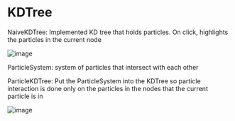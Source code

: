 # KDTree

NaiveKDTree:
Implemented KD tree that holds particles. On click, highlights the particles in the current node

![image](https://github.com/isaacmthacker/KDTree/assets/16544007/28d2185f-83c1-4350-a148-c8656c3fafff)

ParticleSystem: system of particles that intersect with each other

ParticleKDTree: Put the ParticleSystem into the KDTree so particle interaction is done only on the particles in the nodes that the current particle is in

![image](https://github.com/isaacmthacker/KDTree/assets/16544007/42a737a7-cdf4-4fa0-854b-6e5f53fdc834)


